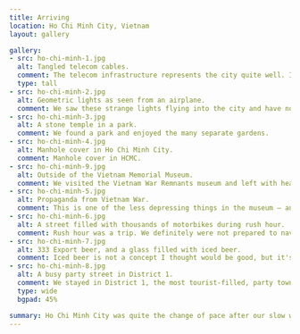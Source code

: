 ```yaml
---
title: Arriving
location: Ho Chi Minh City, Vietnam
layout: gallery

gallery:
- src: ho-chi-minh-1.jpg
  alt: Tangled telecom cables.
  comment: The telecom infrastructure represents the city quite well. I later saw a t-shirt that said "Vietnam Telecom" with a cartoon drawing exactly like this pole.
  type: tall
- src: ho-chi-minh-2.jpg
  alt: Geometric lights as seen from an airplane.
  comment: We saw these strange lights flying into the city and have not been able to figure out what they are. If you know please leave a comment!
- src: ho-chi-minh-3.jpg
  alt: A stone temple in a park.
  comment: We found a park and enjoyed the many separate gardens.
- src: ho-chi-minh-4.jpg
  alt: Manhole cover in Ho Chi Minh City.
  comment: Manhole cover in HCMC.
- src: ho-chi-minh-9.jpg
  alt: Outside of the Vietnam Memorial Museum.
  comment: We visited the Vietnam War Remnants museum and left with heavy hearts. I'm glad we went but I'm sad that US history classes lie about the extent of the US' war crimes during this era.
- src: ho-chi-minh-5.jpg
  alt: Propaganda from Vietnam War.
  comment: This is one of the less depressing things in the museum — an absurd set of instructions advising Vietnamese people to assist US soldiers by giving them clothes, shelter, and joining the US to fight in the war.
- src: ho-chi-minh-6.jpg
  alt: A street filled with thousands of motorbikes during rush hour.
  comment: Rush hour was a trip. We definitely were not prepared to navigate the traffic!
- src: ho-chi-minh-7.jpg
  alt: 333 Export beer, and a glass filled with iced beer.
  comment: Iced beer is not a concept I thought would be good, but it's just too hot not to try. It was the right decision.
- src: ho-chi-minh-8.jpg
  alt: A busy party street in District 1.
  comment: We stayed in District 1, the most tourist-filled, party town you can imagine. The amount of insanity here is indescribable. If you're looking for an unforgettable night, do yourself a favor and stop through here. Walk the alleyways, not the main streets!
  type: wide
  bgpad: 45%

summary: Ho Chi Minh City was quite the change of pace after our slow weeks in Thailand. It's a crazy, pulsing city that is no place for a newbie traveler. We had a blast checking it out and acting young for a few days.
---
```

